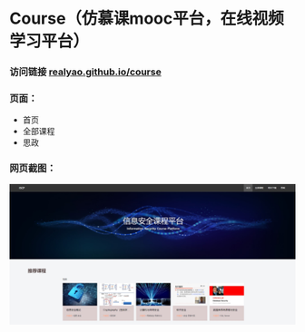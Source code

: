 # Course（仿慕课mooc平台，在线视频学习平台）

### 访问链接 [realyao.github.io/course](https://realyao.github.io/course)

### 页面：
- 首页
- 全部课程
- 思政

### 网页截图：
![image](image/readme-pic.jpg)
